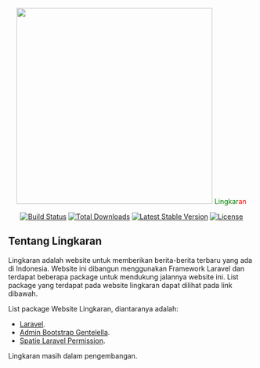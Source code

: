 <p align="center" style="color:green;"><img src="https://lh3.googleusercontent.com/pw/ACtC-3dJokKcOHgi8DlDcN-L6GFnfPICA9aSJfsuFLlrSs7uVYbIw3PBtmprjTDPBwqqXM-PEyoRNuw0_BjvwEcj5EipMlBb8tzvmsrf9S1ztE4FCKexElCm1B6jkPy_rd5B7q0-RAXNu7KfN4nzpRyE7yN9=s450" width="400"> Lingkar<span style="color:red;">an</span></p>

<p align="center">
<a href="https://travis-ci.org/laravel/framework"><img src="https://travis-ci.org/laravel/framework.svg" alt="Build Status"></a>
<a href="https://packagist.org/packages/laravel/framework"><img src="https://poser.pugx.org/laravel/framework/d/total.svg" alt="Total Downloads"></a>
<a href="https://packagist.org/packages/laravel/framework"><img src="https://poser.pugx.org/laravel/framework/v/stable.svg" alt="Latest Stable Version"></a>
<a href="https://packagist.org/packages/laravel/framework"><img src="https://poser.pugx.org/laravel/framework/license.svg" alt="License"></a>
</p>

## Tentang Lingkaran

Lingkaran adalah website untuk memberikan berita-berita terbaru yang ada di Indonesia. Website ini dibangun menggunakan Framework Laravel dan terdapat beberapa package untuk mendukung jalannya website ini. List package yang terdapat pada website lingkaran dapat dilihat pada link dibawah.

List package Website Lingkaran, diantaranya adalah:

- [Laravel](https://laravel.com/).
- [Admin Bootstrap Gentelella](https://github.com/ColorlibHQ/gentelella).
- [Spatie Laravel Permission](https://github.com/spatie/laravel-permission).

Lingkaran masih dalam pengembangan.
